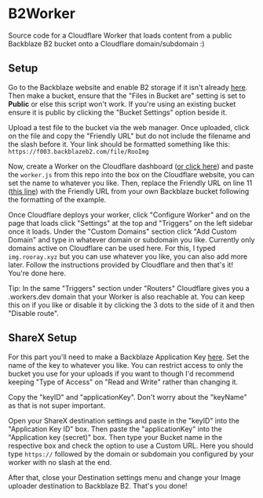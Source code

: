 # B2Worker 
Source code for a Cloudflare Worker that loads content from a public Backblaze B2 bucket onto a Cloudflare domain/subdomain :)

## Setup

Go to the Backblaze website and enable B2 storage if it isn't already [here](https://secure.backblaze.com/account_settings.htm). Then make a bucket, ensure that the "Files in Bucket are" setting is set to **Public** or else this script won't work. If you're using an existing bucket ensure it is public by clicking the "Bucket Settings" option beside it.

Upload a test file to the bucket via the web manager. Once uploaded, click on the file and copy the "Friendly URL" but do not include the filename and the slash before it. Your link should be formatted something like this: ```https://f003.backblazeb2.com/file/RooImg```

Now, create a Worker on the Cloudflare dashboard ([or click here](https://dash.cloudflare.com/?to=/:account/workers-and-pages/create/workers/new)) and paste the ```worker.js``` from this repo into the box on the Cloudflare website, you can set the name to whatever you like. Then, replace the Friendly URL on line 11 ([this line](https://github.com/RooRay/B2Worker/blob/c052428953bcd0e44f3dcf82cdd4ba1ee418cd27/worker.js#L11)) with the Friendly URL from your own Backblaze bucket following the formatting of the example.

Once Cloudflare deploys your worker, click "Configure Worker" and on the page that loads click "Settings" at the top and "Triggers" on the left sidebar once it loads. Under the "Custom Domains" section click "Add Custom Domain" and type in whatever domain or subdomain you like. Currently only domains active on Cloudflare can be used here. For this, I typed ```img.rooray.xyz``` but you can use whatever you like, you can also add more later. Follow the instructions provided by Cloudflare and then that's it! You're done here.

Tip: In the same "Triggers" section under "Routers" Cloudflare gives you a .workers.dev domain that your Worker is also reachable at. You can keep this on if you like or disable it by clicking the 3 dots to the side of it and then "Disable route".

## ShareX Setup

For this part you'll need to make a Backblaze Application Key [here](https://secure.backblaze.com/app_keys.htm). Set the name of the key to whatever you like. You can restrict access to only the bucket you use for your uploads if you want to though I'd recommend keeping "Type of Access" on "Read and Write" rather than changing it.

Copy the "keyID" and "applicationKey". Don't worry about the "keyName" as that is not super important.

Open your ShareX destination settings and paste in the "keyID" into the "Application Key ID" box. Then paste the "applicationKey" into the "Application key (secret)" box. Then type your Bucket name in the respective box and check the option to use a Custom URL. Here you should type ```https://``` followed by the domain or subdomain you configured by your worker with no slash at the end.

After that, close your Destination settings menu and change your Image uploader destination to Backblaze B2. That's you done!
